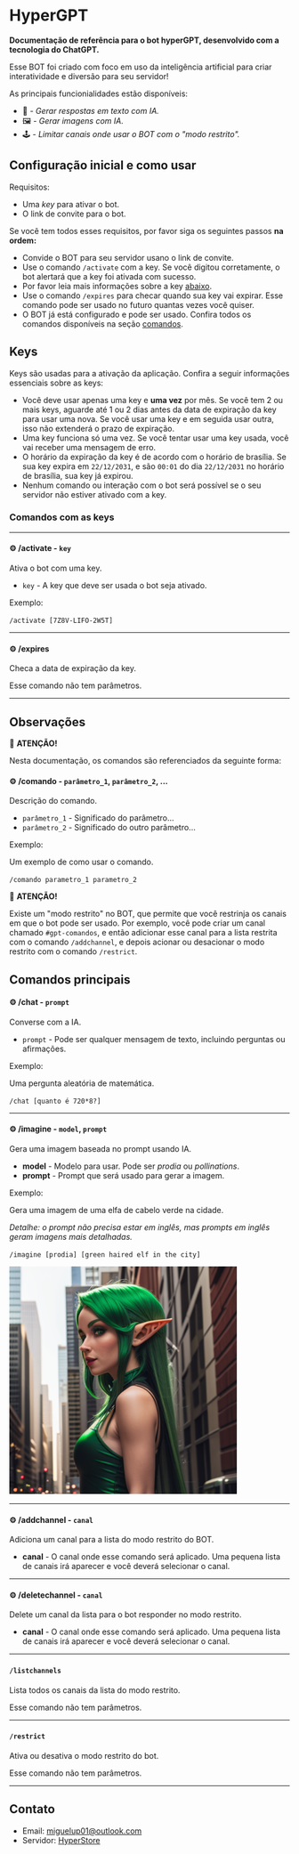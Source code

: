 # HyperGPT

**Documentação de referência para o bot hyperGPT, desenvolvido com a tecnologia do ChatGPT.**

Esse BOT foi criado com foco em uso da inteligência artificial para criar interatividade e diversão para seu servidor!

As principais funcionialidades estão disponíveis:

- 🤖 - *Gerar respostas em texto com IA.*
- 🖼️ - *Gerar imagens com IA.*
- 🕹️ - *Limitar canais onde usar o BOT com o "modo restrito".*

## Configuração inicial e como usar

Requisitos:

- Uma *key* para ativar o bot.
- O link de convite para o bot.

Se você tem todos esses requisitos, por favor siga os seguintes passos **na ordem:**

- Convide o BOT para seu servidor usano o link de convite.
- Use o comando `/activate` com a key. Se você digitou corretamente, o bot alertará que a key foi ativada com sucesso.
- Por favor leia mais informações sobre a key [abaixo](#keys).
- Use o comando `/expires` para checar quando sua key vai expirar. Esse comando pode ser usado no futuro quantas vezes você quiser.
- O BOT já está configurado e pode ser usado. Confira todos os comandos disponíveis na seção [comandos](#comandos).

## Keys

Keys são usadas para a ativação da aplicação. Confira a seguir informações essenciais sobre as keys:

- Você deve usar apenas uma key e **uma vez** por mês. Se você tem 2 ou mais keys, aguarde até 1 ou 2 dias antes da data de expiração da key para usar uma nova. Se você usar uma key e em seguida usar outra, isso não extenderá o prazo de expiração.
- Uma key funciona só uma vez. Se você tentar usar uma key usada, você vai receber uma mensagem de erro.
- O horário da expiração da key é de acordo com o horário de brasília. Se sua key expira em `22/12/2031`, e são `00:01` do dia `22/12/2031` no horário de brasília, sua key já expirou.
- Nenhum comando ou interação com o bot será possível se o seu servidor não estiver ativado com a key.

### Comandos com as keys

---

#### ⚙️ /activate - `key` 
Ativa o bot com uma key.

- `key` - A key que deve ser usada o bot seja ativado.

Exemplo:

`/activate [7Z8V-LIFO-2W5T]`

---

#### ⚙️ /expires 
Checa a data de expiração da key.

Esse comando não tem parâmetros.

---

## Observações

🚩 **ATENÇÃO!**

Nesta documentação, os comandos são referenciados da seguinte forma:

#### ⚙️ **/comando** - `parâmetro_1`, `parâmetro_2`, ...
Descrição do comando.

- `parâmetro_1` - Significado do parâmetro...
- `parâmetro_2` - Significado do outro parâmetro...

Exemplo:

Um exemplo de como usar o comando.

`/comando parametro_1 parametro_2`

🚩 **ATENÇÃO!**

Existe um "modo restrito" no BOT, que permite que você restrinja os canais em que o bot pode ser usado. Por exemplo, você pode criar um canal chamado `#gpt-comandos`, e então adicionar esse canal para a lista restrita com o comando `/addchannel`, e depois acionar ou desacionar o modo restrito com o comando `/restrict`.

## Comandos principais

#### ⚙️ /chat - `prompt` 
Converse com a IA.

- `prompt` - Pode ser qualquer mensagem de texto, incluindo perguntas ou afirmações.

Exemplo:

Uma pergunta aleatória de matemática.

`/chat [quanto é 720*8?]`

---

#### ⚙️ /imagine - `model`, `prompt`
Gera uma imagem baseada no prompt usando IA.

- **model** - Modelo para usar. Pode ser *prodia* ou *pollinations*.
- **prompt** - Prompt que será usado para gerar a imagem.

Exemplo:

Gera uma imagem de uma elfa de cabelo verde na cidade. 

*Detalhe: o prompt não precisa estar em inglês, mas prompts em inglês geram imagens mais detalhadas.*

`/imagine [prodia] [green haired elf in the city]`

![Elfa de cabelo verde na cidade.](elf.png)

---

#### ⚙️ /addchannel - `canal`
Adiciona um canal para a lista do modo restrito do BOT.

- **canal** - O canal onde esse comando será aplicado. Uma pequena lista de canais irá aparecer e você deverá selecionar o canal.

---

#### ⚙️ /deletechannel - `canal`
Delete um canal da lista para o bot responder no modo restrito.

- **canal** - O canal onde esse comando será aplicado. Uma pequena lista de canais irá aparecer e você deverá selecionar o canal.

---

#### `/listchannels` 
Lista todos os canais da lista do modo restrito.

Esse comando não tem parâmetros.

---

#### `/restrict`
Ativa ou desativa o modo restrito do bot.

Esse comando não tem parâmetros.

---

## Contato

- Email: miguelup01@outlook.com
- Servidor: [HyperStore](https://discord.gg/M7FURN5R88)
